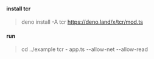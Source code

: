 #### install tcr


> deno install -A tcr https://deno.land/x/tcr/mod.ts


#### run 

>  cd ../example tcr - app.ts --allow-net --allow-read
